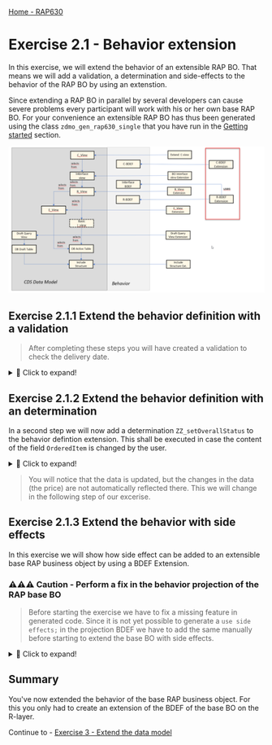 [Home - RAP630](../../../../#exercises)

# Exercise 2.1 - Behavior extension

In this exercise, we will extend the behavior of an extensible RAP BO. That means we will add a validation, a determination and side-effects to the behavior of the RAP BO by using an extenstion.   

Since extending a RAP BO in parallel by several developers can cause severe problems every participant will work with his or her own base RAP BO. For your convenience an extensible RAP BO has thus been generated using the class `zdmo_gen_rap630_single` that you have run in the [Getting started](../ex0/README.md) section.  

![BDEF Extension](images/ex2_01_overview_RAP630.png)

## Exercise 2.1.1 Extend the behavior definition with a validation

>  After completing these steps you will have created a validation to check the delivery date.  

 <details>
  <summary>🔵 Click to expand!</summary>

1. Right-click on the behavior definition `ZRAP630R_ShopTP_###` and select **New Behavior Extension** from the context menue. 

   ![BDEF Extension](images/ex2_01_010_RAP630.png)   

2. In the Create Behavior Extension dialogue enter the following values

    > **⚠⚠⚠ Caution**     
    > Be sure to change the name of the package from `ZRAP630_###` to `ZRAP630_###_EXT`.
    > By default the dialogue will propose the package name of the base RAP BO.  
    > In case of a package delivered by SAP this won't be a problem, but here we want to build the extension in a different package
    > in the customer namespace `Z`.
    
    **Package**: ⚠`ZRAP630_###_EXT`⚠   
    **Name**: `ZRAP630R_EXT_SHOPTP_###`  
    **Description**: `Extension for ZRAP630R_ShopTP_###`    
    **Behavior Definition**: `ZRAP630R_SHOPTP_###`  
    **BO Interface**: `ZRAP630I_SHOPTP_###`  

    ![BDEF Extension](images/ex2_01_020_RAP630.png)   

3. Select a transport request and press **Finish**   <  

4. Add a validation `zz_validateDeliverydate` to your behavior defintion that reacts on `create;` and the field `DeliveryDate;`  
   This validation must also be added to the `draft determine action Prepare` and activate your changes.
 
   <pre>
   extension using interface zrap630i_shoptp_05c
   implementation in class zbp_zrap630r_shop_x_fbk_05c unique;

   extend behavior for Shop
   {     
     validation zz_validateDeliverydate on save { create;   field DeliveryDate; }

     extend draft determine action  Prepare
     {
       validation zz_validateDeliveryDate;
     }
   }  
   </pre> 

   
5. Click on the proposed name of the behavior implementation class **(1)** of your behavior extension and press **Ctrl+1** to start the content assist and click on the proposed action **(2)** and press Next **(3)**.  
   
   ![BDEF Extension](images/ex2_01_050_RAP630.png) 
   
6. Select a transport request and press **Finish**.    
   
7. This will open the editor for your behavior implementation class. Here you have to have to navigate to the **Local Types** tab since the implementation of behaviors takes place in local classes.    

   ![BDEF Extension](images/ex2_01_060_RAP630.png)    

8. Add the following code to the local class `lhc_shop` which implements the validation. 

<pre>   
CLASS lhc_shop DEFINITION INHERITING FROM cl_abap_behavior_handler.   

  PUBLIC SECTION.  
    CONSTANTS state_area_check_delivery_date       TYPE string VALUE 'CHECK_DELIVERYDATE'       ##NO_TEXT.   
  PRIVATE SECTION.  
    METHODS zz_validateDeliverydate               FOR VALIDATE ON SAVE  
      IMPORTING keys FOR Shop~zz_validateDeliverydate.  

ENDCLASS.  

CLASS lhc_shop IMPLEMENTATION.  

  METHOD zz_validateDeliverydate.  
    READ ENTITIES OF ZRAP630i_ShopTP_### IN LOCAL MODE  
            ENTITY Shop  
            FIELDS ( DeliveryDate OverallStatus )  
            WITH CORRESPONDING #( keys )  
            RESULT DATA(onlineorders).  

    LOOP AT onlineorders INTO DATA(onlineorder).  
      APPEND VALUE #( %tky           = onlineorder-%tky  
                      %state_area    = state_area_check_delivery_date )  
             TO reported-shop.  
      DATA(deliverydate)             =  onlineorder-DeliveryDate - cl_abap_context_info=>get_system_date(  ).  
      IF onlineorder-deliverydate IS INITIAL  .  
        APPEND VALUE #( %tky           = onlineorder-%tky ) TO failed-shop.  
        APPEND VALUE #( %tky           = onlineorder-%tky  
                        %state_area    = state_area_check_delivery_date  
                        %msg           = new_message_with_text(  
                                            severity = if_abap_behv_message=>severity-error  
                                            text     = 'delivery period cannot be initial'  
                       ) )  
                TO reported-shop.  
      ENDIF.  
    ENDLOOP.  
  ENDMETHOD.  
ENDCLASS.  

</pre>  

9. Open the service binding `ZRAP630UI_SHOP_O4_###` of your RAP base BO.

10. Double-click on the entity **Shop** . This will start the ADT preview of the Shop RAP BO.  

    ![BDEF Extension](images/ex2_01_070_RAP630.png) 

10. Press the **Create** button.   
11. Select an order item but do not select a **Delivery Date** 
12. This shall raise the follwoing error message:   

    ![BDEF Extension](images/ex2_01_090_RAP630.png)   

</details>

## Exercise 2.1.2 Extend the behavior definition with an determination

In a second step we will now add a determination `ZZ_setOverallStatus` to the behavior defintion extension. This shall be executed in case the content of the field `OrderedItem` is changed by the user.   

 <details>
  <summary>🔵 Click to expand!</summary>
 
1. Add the following statement to your behavior defintion extension `ZRAP630R_EXT_SHOPTP_###`.     

   <pre>
     determination ZZ_setOverallStatus on modify {  field OrderedItem; }
   </pre>
  
  so that the code of your BDEF should now read as follows:   
  <pre>   
  extension using interface zrap630i_shoptp_###
    implementation in class zbp_rap630r_ext_shoptp_### unique;

  extend behavior for Shop
  {
    validation zz_validateDeliverydate on save { create; field DeliveryDate; }

    extend draft determine action Prepare
     {
       validation zz_validateDeliveryDate;
      }
    determination ZZ_setOverallStatus on modify { field OrderedItem; }
   }
  </pre>


2. Press **Ctrl+1** to start the content assist and double-click on the proposal to add the appropriate code in the behavior implementation class `zbp_rap630r_ext_shoptp_###`. 

3. Add the following code into the implementation of the method `ZZ_setOverallStatus`.
   
   > The code first performs a read request using EML using the key fields of our RAP BO that are provided by the framework an reads the data of all affected 
   > orders. In the following loop statement it is checked whether the price exceeds a certain threshould (1000 EUR) and depending on the price the order is 
   > either autmatically approved or is awaiting an approval.   
   > The price for a product is read from an CDS view and the instance of the RAP BO is modified accordingly.    
 
   <pre>
   METHOD ZZ_setOverallStatus.

    DATA update_bo      TYPE TABLE FOR UPDATE     ZRAP630i_ShopTP_###\\Shop.
    DATA update_bo_line TYPE STRUCTURE FOR UPDATE ZRAP630i_ShopTP_###\\Shop .

    READ ENTITIES OF ZRAP630I_ShopTP_### IN LOCAL MODE
      ENTITY Shop
        ALL FIELDS " ( OrderItemPrice OrderID )
        WITH CORRESPONDING #( keys )
      RESULT DATA(OnlineOrders)
      FAILED DATA(onlineorders_failed)
      REPORTED DATA(onlineorders_reported).

    DATA(product_value_help) = NEW zrap630_cl_vh_product_###(  ).
    data(products) = product_value_help->get_products(  ).

    LOOP AT onlineorders INTO DATA(onlineorder).

      update_bo_line-%tky = onlineorder-%tky.

      IF onlineorder-OrderItemPrice > 1000.
        update_bo_line-OverallStatus = 'Awaiting approval'.
      ELSE.
        update_bo_line-OverallStatus = 'Automatically approved'.
      ENDIF.

      SELECT SINGLE * FROM @products as hugo
         WHERE Product = @onlineorder-OrderedItem  INTO @data(product).

      update_bo_line-OrderItemPrice = product-Price.
      update_bo_line-CurrencyCode = product-Currency.

      APPEND update_bo_line TO update_bo.
    ENDLOOP.


    MODIFY ENTITIES OF zrap630i_shoptp_### IN LOCAL MODE
      ENTITY Shop
        UPDATE FIELDS (
        OverallStatus
        CurrencyCode
        OrderItemPrice
        )
        WITH update_bo
       REPORTED DATA(update_reported).

    reported = CORRESPONDING #( DEEP update_reported ).

  ENDMETHOD.
   
   </pre>

3. > When you get the error message:   
   > The entity "SHOP" does not have a determination "ZZ_SETOVERALLSTATUS".	 
   > This might be, because you have not activated yor BDEF yet.   

</details>

> You will notice that the data is updated, but the changes in the data (the price) are not automatically reflected there. 
> This we will change in the following step of our excerise.

## Exercise 2.1.3 Extend the behavior with side effects

In this exercise we will show how side effect can be added to an extensible base RAP business object by using a BDEF Extension.


### ⚠⚠⚠ Caution - Perform a fix in the behavior projection of the RAP base BO 

> Before starting the exercise we have to fix a missing feature in generated code. 
> Since it is not yet possible to generate a `use side effects;` in the projection BDEF 
> we have to add the same manually before starting to extend the base BO with side effects.

<details>
  <summary>🔵 Click to expand!</summary>
 
1. Open the generated projection Behavior defintion `ZRAP630C_ShopTP_###` of the base BO. Here we have to add the statement `use side effects;`. 
   This statement has to be added to the base business object is because the statement cannot be added by the extension 
   but has to be part of the base business object.  
 
   <pre>
     use side effects;
   </pre>   

2. The code of the generated projection behavior definition should now read as follows.    

<pre>
projection;
strict ( 2 );
extensible;
use draft;
use side effects;
define behavior for ZRAP630C_ShopTP_### alias Shop
extensible
use etag

{
  use create;
  use update;
  use delete;

  use action Edit;
  use action Activate;
  use action Discard;
  use action Resume;
  use action Prepare;
}   
</pre>

When you now try out the extended RAP business object you should notice that the price is automatically updated once the user has selected a new object.
 
![BDEF Extension](images/ex2_02_040_RAP630.png)


 
Now you can continue and add side effects via your behavior defintion extension ...

<details>
  <summary>🔵 Click to expand!</summary>

1. Open the behavior extension `ZRAP630R_Ext_ShopTP_###` by pressing **Ctrl+Shift+A**.
2. Add the following code snippet  
   
   <pre>side effects { field OrderedItem affects field OrderItemPrice , field CurrencyCode ; }</pre>  

   to your behavior extension right after the determination. 
 
   Your BDEF extension code should now read as follows:  

  <pre>
    extension using interface zrap630i_shoptp_###
      implementation in class zbp_rap630r_ext_shoptp_### unique;

      extend behavior for Shop
   {
     validation zz_validateDeliverydate on save { create; field DeliveryDate; }
     extend draft determine action Prepare
     {
       validation zz_validateDeliveryDate;
      }
    determination ZZ_setOverallStatus on modify { field OrderedItem; }
    side effects { field OrderedItem affects field OrderItemPrice , field CurrencyCode ; }
    }
   </pre>

3. Create a new order, specify a delivery data or open an existing order and switch to the edit mode and then select a (new) product. 
   
   You will notice that the data that you have selected in the SAP Fiori UI is not being updated automatically. When chaning / selecting a new product.

   ![BDEF Extension](images/ex2_02_020_RAP630.png)   

   you will see that even a browser refresh not updated will be visible. Only after you use the refresh of the UI the changes will bekome visble
   
  ![BDEF Extension](images/ex2_02_030_RAP630.png)
 
 
</pre> 
 </details>
</details>

## Summary

You've now extended the behavior of the base RAP business object. For this you only had to create an extension of the BDEF of the base BO on the R-layer.

Continue to - [Exercise 3 - Extend the data model ](../ex3/README.md)


